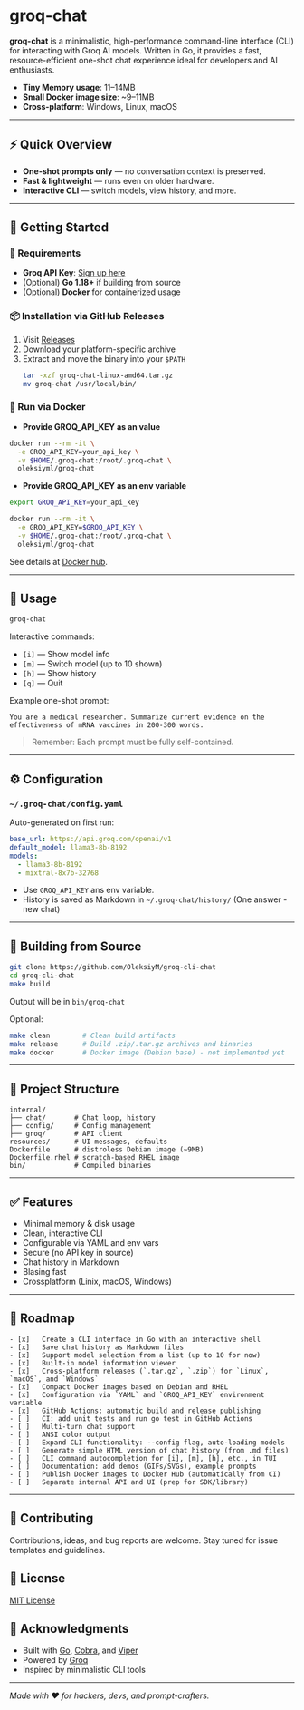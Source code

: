 # groq-chat

**groq-chat** is a minimalistic, high-performance command-line interface (CLI) for interacting with Groq AI models. Written in Go, it provides a fast, resource-efficient one-shot chat experience ideal for developers and AI enthusiasts.

- **Tiny Memory usage**: 11–14MB
- **Small Docker image size**: \~9–11MB
- **Cross-platform**: Windows, Linux, macOS

---

## ⚡ Quick Overview

- **One-shot prompts only** — no conversation context is preserved.
- **Fast & lightweight** — runs even on older hardware.
- **Interactive CLI** — switch models, view history, and more.

---

## 🚀 Getting Started

### 🔑 Requirements

- **Groq API Key**: [Sign up here](https://groq.com)
- (Optional) **Go 1.18+** if building from source
- (Optional) **Docker** for containerized usage

### 📦 Installation via GitHub Releases

1. Visit [Releases](https://github.com/OleksiyM/groq-cli-chat/releases)
2. Download your platform-specific archive
3. Extract and move the binary into your `$PATH`
   ```bash
   tar -xzf groq-chat-linux-amd64.tar.gz
   mv groq-chat /usr/local/bin/
   ```

### 🐳 Run via Docker

- **Provide GROQ_API_KEY as an value**
```bash
docker run --rm -it \
  -e GROQ_API_KEY=your_api_key \
  -v $HOME/.groq-chat:/root/.groq-chat \
  oleksiyml/groq-chat
```

- **Provide GROQ_API_KEY as an env variable**
```bash
export GROQ_API_KEY=your_api_key

docker run --rm -it \
  -e GROQ_API_KEY=$GROQ_API_KEY \
  -v $HOME/.groq-chat:/root/.groq-chat \
  oleksiyml/groq-chat
```
See details at [Docker hub](https://hub.docker.com/r/oleksiyml/groq-chat).

---

## 💬 Usage

```bash
groq-chat
```

Interactive commands:

- `[i]` — Show model info
- `[m]` — Switch model (up to 10 shown)
- `[h]` — Show history
- `[q]` — Quit

Example one-shot prompt:

```text
You are a medical researcher. Summarize current evidence on the effectiveness of mRNA vaccines in 200-300 words.
```

> Remember: Each prompt must be fully self-contained.

---

## ⚙️ Configuration

### `~/.groq-chat/config.yaml`

Auto-generated on first run:

```yaml
base_url: https://api.groq.com/openai/v1
default_model: llama3-8b-8192
models:
  - llama3-8b-8192
  - mixtral-8x7b-32768
```

- Use `GROQ_API_KEY` ans env variable.
- History is saved as Markdown in `~/.groq-chat/history/` (One answer - new chat)

---

## 🔨 Building from Source

```bash
git clone https://github.com/OleksiyM/groq-cli-chat
cd groq-cli-chat
make build
```

Output will be in `bin/groq-chat`

Optional:

```bash
make clean        # Clean build artifacts
make release      # Build .zip/.tar.gz archives and binaries
make docker       # Docker image (Debian base) - not implemented yet
```

---

## 📁 Project Structure

```
internal/
├── chat/       # Chat loop, history
├── config/     # Config management
├── groq/       # API client
resources/      # UI messages, defaults
Dockerfile      # distroless Debian image (~9MB)
Dockerfile.rhel # scratch-based RHEL image
bin/            # Compiled binaries
```

---

## ✅ Features

- Minimal memory & disk usage
- Clean, interactive CLI
- Configurable via YAML and env vars
- Secure (no API key in source)
- Chat history in Markdown
- Blasing fast
- Crossplatform (Linix, macOS, Windows)

---

## 🔭 Roadmap
	- [x]	Create a CLI interface in Go with an interactive shell
	- [x]	Save chat history as Markdown files 
	- [x]	Support model selection from a list (up to 10 for now)
	- [x]	Built-in model information viewer
	- [x]	Cross-platform releases (`.tar.gz`, `.zip`) for `Linux`, `macOS`, and `Windows`
	- [x]	Compact Docker images based on Debian and RHEL
	- [x]	Configuration via `YAML` and `GROQ_API_KEY` environment variable
	- [x]	GitHub Actions: automatic build and release publishing
	- [ ]	CI: add unit tests and run go test in GitHub Actions
	- [ ]	Multi-turn chat support
	- [ ]	ANSI color output
	- [ ]	Expand CLI functionality: --config flag, auto-loading models
	- [ ]	Generate simple HTML version of chat history (from .md files)
	- [ ]	CLI command autocompletion for [i], [m], [h], etc., in TUI
	- [ ]	Documentation: add demos (GIFs/SVGs), example prompts
	- [ ]	Publish Docker images to Docker Hub (automatically from CI)
	- [ ]	Separate internal API and UI (prep for SDK/library)

---

## 🤝 Contributing

Contributions, ideas, and bug reports are welcome. Stay tuned for issue templates and guidelines.

## 📜 License

[MIT License](LICENSE)

## 🙏 Acknowledgments

- Built with [Go](https://golang.org/), [Cobra](https://github.com/spf13/cobra), and [Viper](https://github.com/spf13/viper)
- Powered by [Groq](https://groq.com)
- Inspired by minimalistic CLI tools

---

*Made with ❤️ for hackers, devs, and prompt-crafters.*

